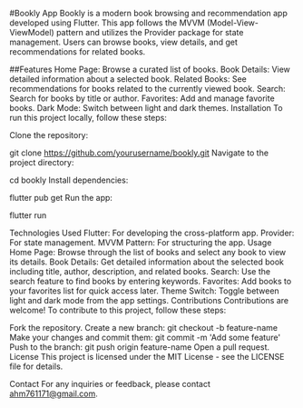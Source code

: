 #Bookly App
Bookly is a modern book browsing and recommendation app developed using Flutter. This app follows the MVVM (Model-View-ViewModel) pattern and utilizes the Provider package for state management. Users can browse books, view details, and get recommendations for related books.

##Features
Home Page: Browse a curated list of books.
Book Details: View detailed information about a selected book.
Related Books: See recommendations for books related to the currently viewed book.
Search: Search for books by title or author.
Favorites: Add and manage favorite books.
Dark Mode: Switch between light and dark themes.
Installation
To run this project locally, follow these steps:

Clone the repository:


git clone https://github.com/yourusername/bookly.git
Navigate to the project directory:

cd bookly
Install dependencies:


flutter pub get
Run the app:


flutter run

Technologies Used
Flutter: For developing the cross-platform app.
Provider: For state management.
MVVM Pattern: For structuring the app.
Usage
Home Page: Browse through the list of books and select any book to view its details.
Book Details: Get detailed information about the selected book including title, author, description, and related books.
Search: Use the search feature to find books by entering keywords.
Favorites: Add books to your favorites list for quick access later.
Theme Switch: Toggle between light and dark mode from the app settings.
Contributions
Contributions are welcome! To contribute to this project, follow these steps:

Fork the repository.
Create a new branch: git checkout -b feature-name
Make your changes and commit them: git commit -m 'Add some feature'
Push to the branch: git push origin feature-name
Open a pull request.
License
This project is licensed under the MIT License - see the LICENSE file for details.

Contact
For any inquiries or feedback, please contact ahm761171@gmail.com.
